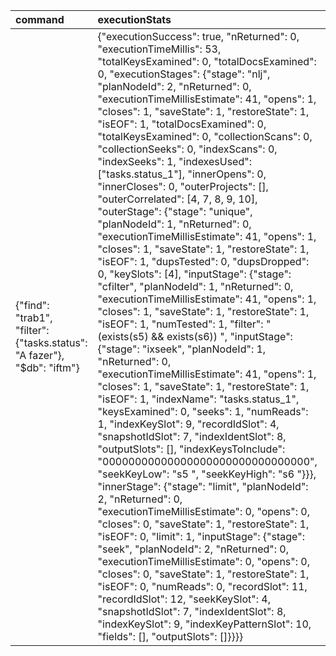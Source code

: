 | command | executionStats | explainVersion | ok | queryPlanner | serverInfo | serverParameters |
| :--- | :--- | :--- | :--- | :--- | :--- | :--- |
| {"find": "trab1", "filter": {"tasks.status": "A fazer"}, "$db": "iftm"} | {"executionSuccess": true, "nReturned": 0, "executionTimeMillis": 53, "totalKeysExamined": 0, "totalDocsExamined": 0, "executionStages": {"stage": "nlj", "planNodeId": 2, "nReturned": 0, "executionTimeMillisEstimate": 41, "opens": 1, "closes": 1, "saveState": 1, "restoreState": 1, "isEOF": 1, "totalDocsExamined": 0, "totalKeysExamined": 0, "collectionScans": 0, "collectionSeeks": 0, "indexScans": 0, "indexSeeks": 1, "indexesUsed": \["tasks.status\_1"\], "innerOpens": 0, "innerCloses": 0, "outerProjects": \[\], "outerCorrelated": \[4, 7, 8, 9, 10\], "outerStage": {"stage": "unique", "planNodeId": 1, "nReturned": 0, "executionTimeMillisEstimate": 41, "opens": 1, "closes": 1, "saveState": 1, "restoreState": 1, "isEOF": 1, "dupsTested": 0, "dupsDropped": 0, "keySlots": \[4\], "inputStage": {"stage": "cfilter", "planNodeId": 1, "nReturned": 0, "executionTimeMillisEstimate": 41, "opens": 1, "closes": 1, "saveState": 1, "restoreState": 1, "isEOF": 1, "numTested": 1, "filter": "\(exists\(s5\) && exists\(s6\)\) ", "inputStage": {"stage": "ixseek", "planNodeId": 1, "nReturned": 0, "executionTimeMillisEstimate": 41, "opens": 1, "closes": 1, "saveState": 1, "restoreState": 1, "isEOF": 1, "indexName": "tasks.status\_1", "keysExamined": 0, "seeks": 1, "numReads": 1, "indexKeySlot": 9, "recordIdSlot": 4, "snapshotIdSlot": 7, "indexIdentSlot": 8, "outputSlots": \[\], "indexKeysToInclude": "00000000000000000000000000000000", "seekKeyLow": "s5 ", "seekKeyHigh": "s6 "}}}, "innerStage": {"stage": "limit", "planNodeId": 2, "nReturned": 0, "executionTimeMillisEstimate": 0, "opens": 0, "closes": 0, "saveState": 1, "restoreState": 1, "isEOF": 0, "limit": 1, "inputStage": {"stage": "seek", "planNodeId": 2, "nReturned": 0, "executionTimeMillisEstimate": 0, "opens": 0, "closes": 0, "saveState": 1, "restoreState": 1, "isEOF": 0, "numReads": 0, "recordSlot": 11, "recordIdSlot": 12, "seekKeySlot": 4, "snapshotIdSlot": 7, "indexIdentSlot": 8, "indexKeySlot": 9, "indexKeyPatternSlot": 10, "fields": \[\], "outputSlots": \[\]}}}} | 2 | 1 | {"namespace": "iftm.trab1", "indexFilterSet": false, "parsedQuery": {"tasks.status": {"$eq": "A fazer"}}, "queryHash": "77490633", "planCacheKey": "D63C7058", "maxIndexedOrSolutionsReached": false, "maxIndexedAndSolutionsReached": false, "maxScansToExplodeReached": false, "winningPlan": {"queryPlan": {"stage": "FETCH", "planNodeId": 2, "inputStage": {"stage": "IXSCAN", "planNodeId": 1, "keyPattern": {"tasks.status": 1}, "indexName": "tasks.status\_1", "isMultiKey": true, "multiKeyPaths": {"tasks.status": \["tasks"\]}, "isUnique": false, "isSparse": false, "isPartial": false, "indexVersion": 2, "direction": "forward", "indexBounds": {"tasks.status": \["\[\\"A fazer\\", \\"A fazer\\"\]"\]}}}, "slotBasedPlan": {"slots": "$$RESULT=s11 env: { s6 = KS\(3C412066617A657200FE04\), s10 = {\\"tasks.status\\" : 1}, s2 = Nothing \(SEARCH\_META\), s1 = TimeZoneDatabase\(Asia/Chungking...Indian/Antananarivo\) \(timeZoneDB\), s5 = KS\(3C412066617A6572000104\), s3 = 1697778857266 \(NOW\) }", "stages": "\[2\] nlj inner \[\] \[s4, s7, s8, s9, s10\] \\n    left \\n        \[1\] unique \[s4\] \\n        \[1\] cfilter {\(exists\(s5\) && exists\(s6\)\)} \\n        \[1\] ixseek s5 s6 s9 s4 s7 s8 \[\] @\\"1be5bc28-7a35-49ba-8c54-257a4df045e6\\" @\\"tasks.status\_1\\" true \\n    right \\n        \[2\] limit 1 \\n        \[2\] seek s4 s11 s12 s7 s8 s9 s10 \[\] @\\"1be5bc28-7a35-49ba-8c54-257a4df045e6\\" true false \\n"}}, "rejectedPlans": \[\]} | {"host": "Cayke", "port": 27017, "version": "7.0.2", "gitVersion": "02b3c655e1302209ef046da6ba3ef6749dd0b62a"} | {"internalQueryFacetBufferSizeBytes": 104857600, "internalQueryFacetMaxOutputDocSizeBytes": 104857600, "internalLookupStageIntermediateDocumentMaxSizeBytes": 104857600, "internalDocumentSourceGroupMaxMemoryBytes": 104857600, "internalQueryMaxBlockingSortMemoryUsageBytes": 104857600, "internalQueryProhibitBlockingMergeOnMongoS": 0, "internalQueryMaxAddToSetBytes": 104857600, "internalDocumentSourceSetWindowFieldsMaxMemoryBytes": 104857600, "internalQueryFrameworkControl": "trySbeEngine"} |
